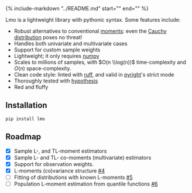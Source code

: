 {%
   include-markdown "../README.md"
   start="<!--head-start-->"
   end="<!--head-end-->"
%}


Lmo is a lightweight library with pythonic syntax. Some features include:

 - Robust alternatives to conventional [moments](https://wikipedia.org/wiki/Moment_(mathematics)): even the [Cauchy distribution](https://wikipedia.org/wiki/Cauchy_distribution) poses no threat!
 - Handles both univariate and multivariate cases
 - Support for custom sample weights
 - Lightweight; it only requires [numpy](https://numpy.org/doc/stable/index.html)
 - Scales to millions of samples, with $O(n \\log(n))$ time-complexity and $O(n)$ space-complexity. 
 - Clean code style: linted with [ruff](https://github.com/charliermarsh/ruff), and valid in [pyright](https://github.com/microsoft/pyright)'s strict mode
 - Thoroughly tested with [hypothesis](https://hypothesis.readthedocs.io/en/latest/)
 - Red and fluffy

## Installation

```shell
pip install lmo
```

## Roadmap

- [x] Sample L-, and TL-moment estimators
- [x] Sample L- and TL- co-moments (multivariate) estimators
- [x] Support for observation weights.
- [x] L-moments (co)variance structure [#4](https://github.com/jorenham/lmo/issues/4)
- [ ] Fitting of distributions with known L-moments [#5](https://github.com/jorenham/lmo/issues/5)
- [ ] Population L-moment estimation from quantile functions [#6](https://github.com/jorenham/lmo/issues/6)
